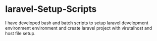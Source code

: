 # laravel-Setup-Scripts
I have developed bash and batch scripts to setup laravel development environment environment and create laravel project with virutalhost and host file setup.
